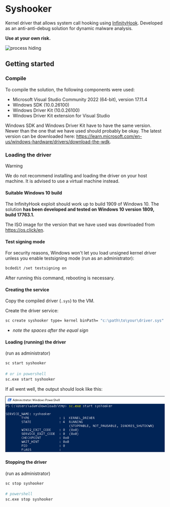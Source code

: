 # Syshooker
Kernel driver that allows system call hooking using [InfinityHook](https://github.com/everdox/InfinityHook). Developed as an anti-anti-debug solution for dynamic malware analysis.

**Use at your own risk.**

![process hiding](/assets/demo.gif)

## Getting started
### Compile
To compile the solution, the following components were used:
- Microsoft Visual Studio Community 2022 (64-bit), version 17.11.4
- Windows SDK (10.0.26100)
- Windows Driver Kit (10.0.26100)
- Windows Driver Kit extension for Visual Studio

Windows SDK and Windows Driver Kit have to have the same version. Newer than the one that we have used should probably be okay. The latest version can be downloaded here: https://learn.microsoft.com/en-us/windows-hardware/drivers/download-the-wdk.
### Loading the driver

> [!WARNING]
> We do not recommend installing and loading the driver on your host machine. It is advised to use a virtual machine instead.

#### Suitable Windows 10 build
The InfinityHook exploit should work up to build 1909 of Windows 10. The solution **has been developed and tested on Windows 10 version 1809, build
17763.1.**

The ISO image for the version that we have used was downloaded from https://os.click/en.
#### Test signing mode
For security reasons, Windows won't let you load unsigned kernel driver unless you enable testsigning mode (run as an administrator):

```sh
bcdedit /set testsigning on
```

After running this command, rebooting is necessary.
#### Creating the service
Copy the compiled driver (`.sys`) to the VM.

Create the driver service:
```sh
sc create syshooker type= kernel binPath= "c:\path\to\your\driver.sys"
```
- *note the spaces after the equal sign*

#### Loading (running) the driver
(run as administrator)

```sh
sc start syshooker

# or in powershell
sc.exe start syshooker
```

If all went well, the output should look like this:

![Loaded Driver](assets/loaded-driver.png)

#### Stopping the driver
(run as administrator)
```sh
sc stop syshooker

# powershell
sc.exe stop syshooker
```
